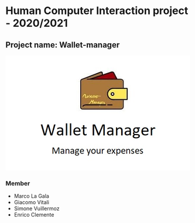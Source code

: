 # Human Computer Interaction project - 2020/2021

## Project name: Wallet-manager

![Icon](milestones/M4/logo.jpg)

### Member

- Marco La Gala
- Giacomo Vitali
- Simone Vuillermoz
- Enrico Clemente
